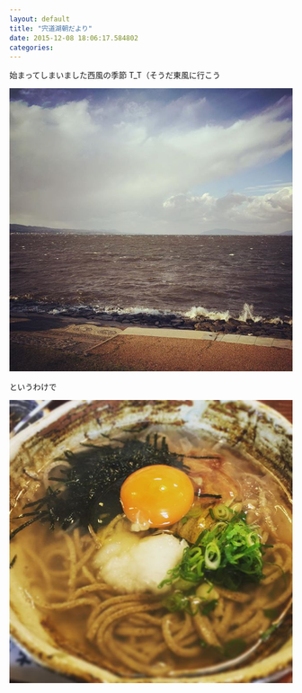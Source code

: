 ```yaml
---
layout: default
title: "宍道湖朝だより"
date: 2015-12-08 18:06:17.584802
categories: 
---
```


始まってしまいました西風の季節 T_T（そうだ東風に行こう

![西風の季節](/assets/images/201511/12237137_197945837205199_696670907_n.jpg)

というわけで

![というわけで](/assets/images/201511/12237414_966368330120609_1893073443_n.jpg)


